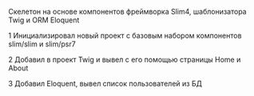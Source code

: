 Скелетон на основе компонентов фреймворка Slim4, шаблонизатора Twig и ORM Eloquent

1 Инициализировал новый проект с базовым набором компонентов slim/slim и slim/psr7

2 Добавил в проект Twig и вывел с его помощью страницы Home и About

3 Добавил Eloquent, вывел список пользователей из БД